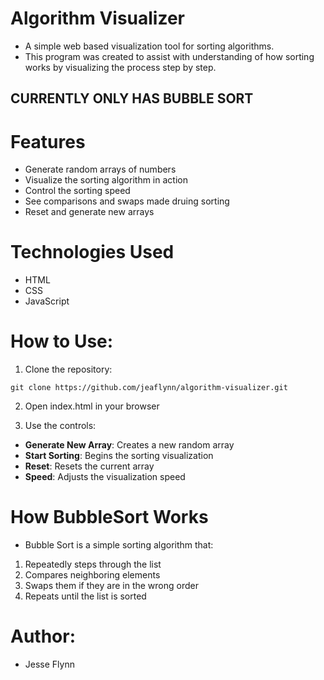# Algorithm Visualizer

- A simple web based visualization tool for sorting algorithms.
- This program was created to assist with understanding of how sorting works by visualizing the process step by step.

## CURRENTLY ONLY HAS BUBBLE SORT ##

# Features

- Generate random arrays of numbers
- Visualize the sorting algorithm in action
- Control the sorting speed
- See comparisons and swaps made druing sorting
- Reset and generate new arrays

# Technologies Used

- HTML
- CSS
- JavaScript

# How to Use:

1. Clone the repository:
```
git clone https://github.com/jeaflynn/algorithm-visualizer.git
```

2. Open index.html in your browser

3. Use the controls: 
- **Generate New Array**: Creates a new random array
- **Start Sorting**: Begins the sorting visualization
- **Reset**: Resets the current array
- **Speed**: Adjusts the visualization speed

# How BubbleSort Works

- Bubble Sort is a simple sorting algorithm that:
1. Repeatedly steps through the list
2. Compares neighboring elements
3. Swaps them if they are in the wrong order
4. Repeats until the list is sorted

# Author: 

- Jesse Flynn